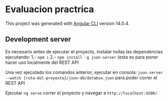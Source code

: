 # Evaluacion practrica

This project was generated with [Angular CLI](https://github.com/angular/angular-cli) version 14.0.4.

## Development server

Es necesario antes de ejecutar el proyecto, instalar todas las dependencias ejecutando: 
1,- `npm i`
2.- `npm install -g json-server` (esta es para poner hacer uso localmente del REST API

Una vez ejecutado los comandos anterior, ejecutar en consola:  `json-server --watch {ruta-del-proyexto}/json-db/databse.json` para poder correr el REST API

Ejecutar `ng serve` correr el proyecto y navegar a `http://localhost:4200/`.


